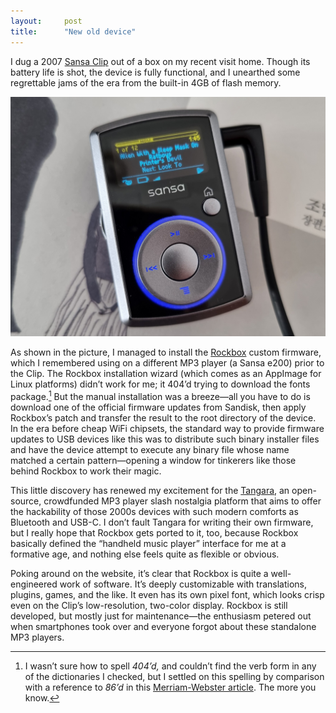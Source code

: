 ```yaml
---
layout:     post
title:      "New old device"
---
```


I dug a 2007 [Sansa Clip](https://en.wikipedia.org/wiki/SanDisk_portable_media_players#Sansa_Clip)
out of a box on my recent visit home. Though its battery life is shot, the
device is fully functional, and I unearthed some regrettable jams of the era
from the built-in 4GB of flash memory.

![An image of an Obama-era Sansa clip (released in late 2007, probably manufactured later) running the Rockbox custom firmware](/assets/rockbox-sansa-clip.jpg)

As shown in the picture, I managed to install the
[Rockbox](https://www.rockbox.org/) custom firmware, which I remembered using on
a different MP3 player (a Sansa e200) prior to the Clip.<!--more-->
The Rockbox installation wizard (which comes as an AppImage for Linux platforms)
didn’t work for me; it 404’d trying to download the fonts package.[^404]
But the manual installation was a breeze—all you have to do is download one of
the official firmware updates from Sandisk, then apply Rockbox’s patch and
transfer the result to the root directory of the device. In the era before cheap
WiFi chipsets, the standard way to provide firmware updates to USB devices like
this was to distribute such binary installer files and have the device attempt
to execute any binary file whose name matched a certain pattern—opening a window
for tinkerers like those behind Rockbox to work their magic.

This little discovery has renewed my excitement for the
[Tangara](https://sr.ht/~jacqueline/tangara/), an open-source, crowdfunded MP3
player slash nostalgia platform that aims to offer the hackability of those
2000s devices with such modern comforts as Bluetooth and USB-C. I don’t fault
Tangara for writing their own firmware, but I really hope that Rockbox gets
ported to it, too, because Rockbox basically defined the “handheld music player”
interface for me at a formative age, and nothing else feels quite as flexible
or obvious.

Poking around on the website, it’s clear that Rockbox is quite a well-engineered
work of software. It’s deeply customizable with translations, plugins, games,
and the like. It even has its own pixel font, which looks crisp even on the
Clip’s low-resolution, two-color display. Rockbox is still developed, but mostly
just for maintenance—the enthusiasm petered out when smartphones took over and
everyone forgot about these standalone MP3 players.

[^404]: I wasn’t sure how to spell *404’d,* and couldn’t find the verb form in any of the dictionaries I checked, but I settled on this spelling by comparison with a reference to *86’d* in this [Merriam-Webster article](https://www.merriam-webster.com/wordplay/eighty-six-meaning-origin). The more you know.
